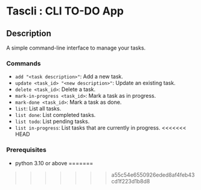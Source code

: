 # Tascli : CLI TO-DO App

## Description
A simple command-line interface to manage your tasks.

### Commands

- `add "<task description>"`: Add a new task.
- `update <task_id> "<new description>"`: Update an existing task.
- `delete <task_id>`: Delete a task.
- `mark-in-progress <task_id>`: Mark a task as in progress.
- `mark-done <task_id>`: Mark a task as done.
- `list`: List all tasks.
- `list done`: List completed tasks.
- `list todo`: List pending tasks.
- `list in-progress`: List tasks that are currently in progress.
<<<<<<< HEAD

### Prerequisites 
- python 3.10 or above
=======
>>>>>>> a55c54e6550926eded8af4feb43cd1f223d1b8d8
